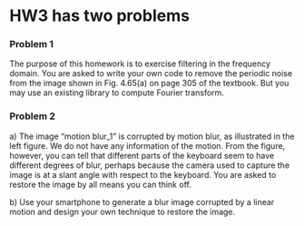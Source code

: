 # HW3 has two problems  

### Problem 1  

The purpose of this homework is to exercise filtering in the frequency domain. You are asked to write your own code to remove the periodic noise from the image shown in Fig. 4.65(a) on page 305 of the textbook. But you may use an existing library to compute Fourier transform.  

### Problem 2  

a) The image “motion blur_1” is corrupted by motion blur, as illustrated in the left figure. We do not have any information of the motion. From the figure, however, you can tell that different parts of the keyboard seem to have different degrees of blur, perhaps because the camera used to capture the image is at a slant angle with respect to the keyboard. You are asked to restore the image by all means you can think off.  

b) Use your smartphone to generate a blur image corrupted by a linear motion and design your own technique to restore the image.  


